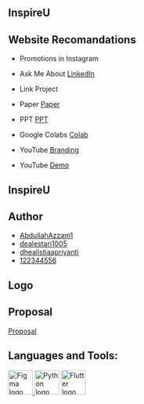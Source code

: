   ## InspireU
  
## Website Recomandations

- Promotions in Instagram

- Ask Me About [LinkedIn]()

- Link Project


- Paper  [Paper](https://drive.google.com/drive/folders/1jfyfJ0VYX8A6x5AN54DYHcxC1OpPgE8m)

- PPT [PPT]()

- Google Colabs [Colab]()

- YouTube  [Branding]()

- YouTube [Demo]()


## InspireU

## Author
- [AbdullahAzzam1](https://github.com/AbdullahAzzam1)
- [dealestari1005](https://github.com/dealestari1005)
- [dhealistiaapriyanti](https://github.com/dhealistiaapriyanti)
- [122344556](https://github.com/122344556)

## Logo

## Proposal
[Proposal](https://www.canva.com/design/DAGHI08iPyI/yH1ukET4qFjVTCFpmUCUOw/edit)

## Languages and Tools:

<a href="https://www.figma.com/"><img src="https://upload.wikimedia.org/wikipedia/commons/3/33/Figma-logo.svg" alt="Figma logo" width="50"/>   <a href="https://www.python.org/"><img src="https://upload.wikimedia.org/wikipedia/commons/c/c3/Python-logo-notext.svg" alt="Python logo" width="50"/></a>    <a href="https://flutter.dev/"><img src="https://upload.wikimedia.org/wikipedia/commons/1/17/Google-flutter-logo.png" alt="Flutter logo" width="50"/></a>


